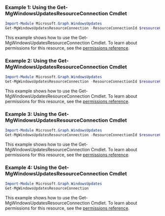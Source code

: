 ### Example 1: Using the Get-MgWindowsUpdatesResourceConnection Cmdlet
```powershell
Import-Module Microsoft.Graph.WindowsUpdates
Get-MgWindowsUpdatesResourceConnection -ResourceConnectionId $resourceConnectionId
```
This example shows how to use the Get-MgWindowsUpdatesResourceConnection Cmdlet.
To learn about permissions for this resource, see the [permissions reference](/graph/permissions-reference).
### Example 2: Using the Get-MgWindowsUpdatesResourceConnection Cmdlet
```powershell
Import-Module Microsoft.Graph.WindowsUpdates
Get-MgWindowsUpdatesResourceConnection -ResourceConnectionId $resourceConnectionId
```
This example shows how to use the Get-MgWindowsUpdatesResourceConnection Cmdlet.
To learn about permissions for this resource, see the [permissions reference](/graph/permissions-reference).
### Example 3: Using the Get-MgWindowsUpdatesResourceConnection Cmdlet
```powershell
Import-Module Microsoft.Graph.WindowsUpdates
Get-MgWindowsUpdatesResourceConnection -ResourceConnectionId $resourceConnectionId
```
This example shows how to use the Get-MgWindowsUpdatesResourceConnection Cmdlet.
To learn about permissions for this resource, see the [permissions reference](/graph/permissions-reference).
### Example 4: Using the Get-MgWindowsUpdatesResourceConnection Cmdlet
```powershell
Import-Module Microsoft.Graph.WindowsUpdates
Get-MgWindowsUpdatesResourceConnection
```
This example shows how to use the Get-MgWindowsUpdatesResourceConnection Cmdlet.
To learn about permissions for this resource, see the [permissions reference](/graph/permissions-reference).
